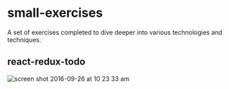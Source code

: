 # small-exercises
A set of exercises completed to dive deeper into various technologies and techniques.

## react-redux-todo
![screen shot 2016-09-26 at 10 23 33 am](https://cloud.githubusercontent.com/assets/3937557/18844738/6be6af1e-83d3-11e6-9186-72507a74a3fb.png)
